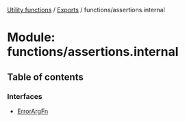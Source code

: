 [Utility functions](../index.md) / [Exports](../modules.md) / functions/assertions.internal

# Module: functions/assertions.internal

## Table of contents

### Interfaces

- [ErrorArgFn](../interfaces/functions_assertions_internal.ErrorArgFn.md)

